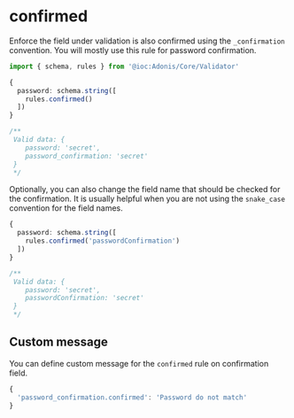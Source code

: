 # confirmed

Enforce the field under validation is also confirmed using the `_confirmation` convention. You will mostly use this rule for password confirmation.

```ts
import { schema, rules } from '@ioc:Adonis/Core/Validator'

{
  password: schema.string([
    rules.confirmed()
  ])
}

/**
 Valid data: {
    password: 'secret',
    password_confirmation: 'secret'
 }
 */
```

Optionally, you can also change the field name that should be checked for the confirmation. It is usually helpful when you are not using the `snake_case` convention for the field names.

```ts
{
  password: schema.string([
    rules.confirmed('passwordConfirmation')
  ])
}

/**
 Valid data: {
    password: 'secret',
    passwordConfirmation: 'secret'
 }
 */
```

## Custom message
You can define custom message for the `confirmed` rule on confirmation field.

```ts
{
  'password_confirmation.confirmed': 'Password do not match'
}
```
